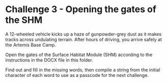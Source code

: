 # Challenge 3 - Opening the gates of the SHM

A 12-wheeled vehicle kicks up a haze of gunpowder-grey dust as it makes tracks across undulating terrain. After hours of driving, you arrive safely at the Artemis Base Camp. 

Open the gates of the Surface Habitat Module (SHM) according to the instructions in the DOCX file in this folder.

Find out and fill in the missing words, then compile a string from the initial character of each word to use as a passcode for the next challenge.
